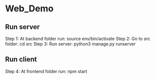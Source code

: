 # Web_Demo
## Run server
Step 1: At backend folder run: source env/bin/activate
Step 2: Go to src folder: cd src
Step 3: Run server: python3 manage.py runserver
## Run client
Step 4: At frontend folder run: npm start
